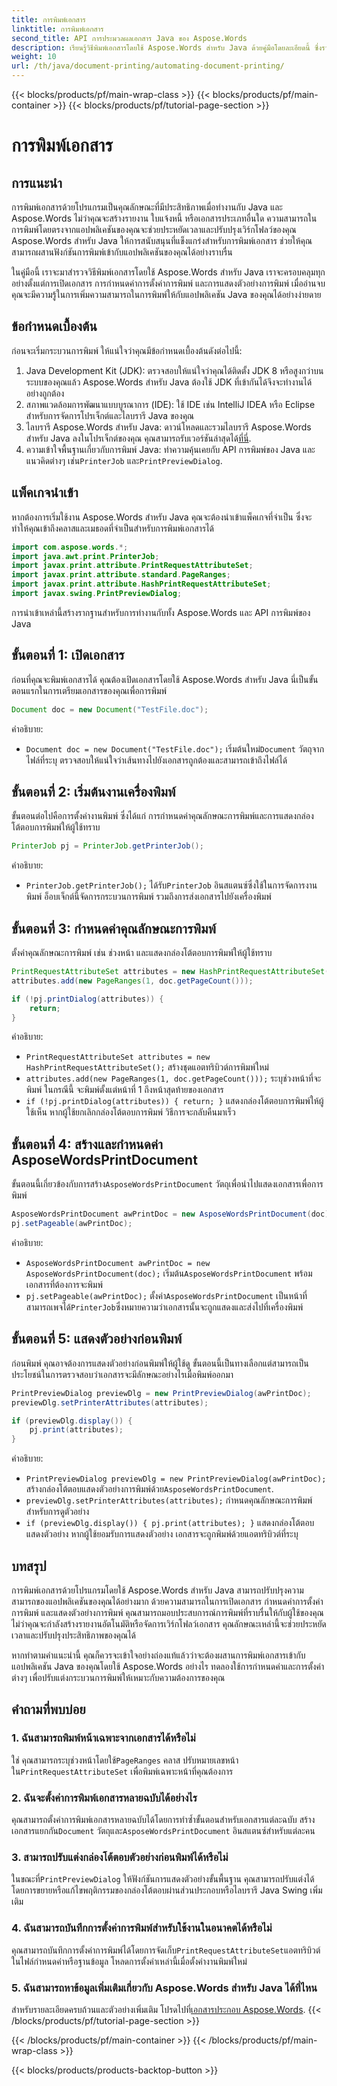 ```yaml
---
title: การพิมพ์เอกสาร
linktitle: การพิมพ์เอกสาร
second_title: API การประมวลผลเอกสาร Java ของ Aspose.Words
description: เรียนรู้วิธีพิมพ์เอกสารโดยใช้ Aspose.Words สำหรับ Java ด้วยคู่มือโดยละเอียดนี้ ซึ่งรวมถึงขั้นตอนต่างๆ สำหรับการกำหนดค่าการตั้งค่าการพิมพ์ การแสดงตัวอย่างการพิมพ์ และอื่นๆ อีกมากมาย
weight: 10
url: /th/java/document-printing/automating-document-printing/
---
```


{{< blocks/products/pf/main-wrap-class >}}
{{< blocks/products/pf/main-container >}}
{{< blocks/products/pf/tutorial-page-section >}}

# การพิมพ์เอกสาร


## การแนะนำ

การพิมพ์เอกสารด้วยโปรแกรมเป็นคุณลักษณะที่มีประสิทธิภาพเมื่อทำงานกับ Java และ Aspose.Words ไม่ว่าคุณจะสร้างรายงาน ใบแจ้งหนี้ หรือเอกสารประเภทอื่นใด ความสามารถในการพิมพ์โดยตรงจากแอปพลิเคชันของคุณจะช่วยประหยัดเวลาและปรับปรุงเวิร์กโฟลว์ของคุณ Aspose.Words สำหรับ Java ให้การสนับสนุนที่แข็งแกร่งสำหรับการพิมพ์เอกสาร ช่วยให้คุณสามารถผสานฟังก์ชันการพิมพ์เข้ากับแอปพลิเคชันของคุณได้อย่างราบรื่น

ในคู่มือนี้ เราจะมาสำรวจวิธีพิมพ์เอกสารโดยใช้ Aspose.Words สำหรับ Java เราจะครอบคลุมทุกอย่างตั้งแต่การเปิดเอกสาร การกำหนดค่าการตั้งค่าการพิมพ์ และการแสดงตัวอย่างการพิมพ์ เมื่ออ่านจบ คุณจะมีความรู้ในการเพิ่มความสามารถในการพิมพ์ให้กับแอปพลิเคชัน Java ของคุณได้อย่างง่ายดาย

## ข้อกำหนดเบื้องต้น

ก่อนจะเริ่มกระบวนการพิมพ์ ให้แน่ใจว่าคุณมีข้อกำหนดเบื้องต้นดังต่อไปนี้:

1. Java Development Kit (JDK): ตรวจสอบให้แน่ใจว่าคุณได้ติดตั้ง JDK 8 หรือสูงกว่าบนระบบของคุณแล้ว Aspose.Words สำหรับ Java ต้องใช้ JDK ที่เข้ากันได้จึงจะทำงานได้อย่างถูกต้อง
2. สภาพแวดล้อมการพัฒนาแบบบูรณาการ (IDE): ใช้ IDE เช่น IntelliJ IDEA หรือ Eclipse สำหรับการจัดการโปรเจ็กต์และไลบรารี Java ของคุณ
3.  ไลบรารี Aspose.Words สำหรับ Java: ดาวน์โหลดและรวมไลบรารี Aspose.Words สำหรับ Java ลงในโปรเจ็กต์ของคุณ คุณสามารถรับเวอร์ชันล่าสุดได้[ที่นี่](https://releases.aspose.com/words/java/).
4.  ความเข้าใจพื้นฐานเกี่ยวกับการพิมพ์ Java: ทำความคุ้นเคยกับ API การพิมพ์ของ Java และแนวคิดต่างๆ เช่น`PrinterJob` และ`PrintPreviewDialog`.

## แพ็คเกจนำเข้า

หากต้องการเริ่มใช้งาน Aspose.Words สำหรับ Java คุณจะต้องนำเข้าแพ็คเกจที่จำเป็น ซึ่งจะทำให้คุณเข้าถึงคลาสและเมธอดที่จำเป็นสำหรับการพิมพ์เอกสารได้

```java
import com.aspose.words.*;
import java.awt.print.PrinterJob;
import javax.print.attribute.PrintRequestAttributeSet;
import javax.print.attribute.standard.PageRanges;
import javax.print.attribute.HashPrintRequestAttributeSet;
import javax.swing.PrintPreviewDialog;
```

การนำเข้าเหล่านี้สร้างรากฐานสำหรับการทำงานกับทั้ง Aspose.Words และ API การพิมพ์ของ Java

## ขั้นตอนที่ 1: เปิดเอกสาร

ก่อนที่คุณจะพิมพ์เอกสารได้ คุณต้องเปิดเอกสารโดยใช้ Aspose.Words สำหรับ Java นี่เป็นขั้นตอนแรกในการเตรียมเอกสารของคุณเพื่อการพิมพ์

```java
Document doc = new Document("TestFile.doc");
```

คำอธิบาย: 
- `Document doc = new Document("TestFile.doc");` เริ่มต้นใหม่`Document` วัตถุจากไฟล์ที่ระบุ ตรวจสอบให้แน่ใจว่าเส้นทางไปยังเอกสารถูกต้องและสามารถเข้าถึงไฟล์ได้

## ขั้นตอนที่ 2: เริ่มต้นงานเครื่องพิมพ์

ขั้นตอนต่อไปคือการตั้งค่างานพิมพ์ ซึ่งได้แก่ การกำหนดค่าคุณลักษณะการพิมพ์และการแสดงกล่องโต้ตอบการพิมพ์ให้ผู้ใช้ทราบ

```java
PrinterJob pj = PrinterJob.getPrinterJob();
```

คำอธิบาย: 
- `PrinterJob.getPrinterJob();` ได้รับ`PrinterJob` อินสแตนซ์ซึ่งใช้ในการจัดการงานพิมพ์ อ็อบเจ็กต์นี้จัดการกระบวนการพิมพ์ รวมถึงการส่งเอกสารไปยังเครื่องพิมพ์

## ขั้นตอนที่ 3: กำหนดค่าคุณลักษณะการพิมพ์

ตั้งค่าคุณลักษณะการพิมพ์ เช่น ช่วงหน้า และแสดงกล่องโต้ตอบการพิมพ์ให้ผู้ใช้ทราบ

```java
PrintRequestAttributeSet attributes = new HashPrintRequestAttributeSet();
attributes.add(new PageRanges(1, doc.getPageCount()));

if (!pj.printDialog(attributes)) {
    return;
}
```

คำอธิบาย:
- `PrintRequestAttributeSet attributes = new HashPrintRequestAttributeSet();` สร้างชุดแอตทริบิวต์การพิมพ์ใหม่
- `attributes.add(new PageRanges(1, doc.getPageCount()));` ระบุช่วงหน้าที่จะพิมพ์ ในกรณีนี้ จะพิมพ์ตั้งแต่หน้าที่ 1 ถึงหน้าสุดท้ายของเอกสาร
- `if (!pj.printDialog(attributes)) { return; }` แสดงกล่องโต้ตอบการพิมพ์ให้ผู้ใช้เห็น หากผู้ใช้ยกเลิกกล่องโต้ตอบการพิมพ์ วิธีการจะกลับคืนมาเร็ว

## ขั้นตอนที่ 4: สร้างและกำหนดค่า AsposeWordsPrintDocument

 ขั้นตอนนี้เกี่ยวข้องกับการสร้าง`AsposeWordsPrintDocument` วัตถุเพื่อนำไปแสดงเอกสารเพื่อการพิมพ์

```java
AsposeWordsPrintDocument awPrintDoc = new AsposeWordsPrintDocument(doc);
pj.setPageable(awPrintDoc);
```

คำอธิบาย:
- `AsposeWordsPrintDocument awPrintDoc = new AsposeWordsPrintDocument(doc);` เริ่มต้น`AsposeWordsPrintDocument` พร้อมเอกสารที่ต้องการจะพิมพ์
- `pj.setPageable(awPrintDoc);` ตั้งค่า`AsposeWordsPrintDocument` เป็นหน้าที่สามารถเพจได้`PrinterJob`ซึ่งหมายความว่าเอกสารนั้นจะถูกแสดงและส่งไปที่เครื่องพิมพ์

## ขั้นตอนที่ 5: แสดงตัวอย่างก่อนพิมพ์

ก่อนพิมพ์ คุณอาจต้องการแสดงตัวอย่างก่อนพิมพ์ให้ผู้ใช้ดู ขั้นตอนนี้เป็นทางเลือกแต่สามารถเป็นประโยชน์ในการตรวจสอบว่าเอกสารจะมีลักษณะอย่างไรเมื่อพิมพ์ออกมา

```java
PrintPreviewDialog previewDlg = new PrintPreviewDialog(awPrintDoc);
previewDlg.setPrinterAttributes(attributes);

if (previewDlg.display()) {
    pj.print(attributes);
}
```

คำอธิบาย:
- `PrintPreviewDialog previewDlg = new PrintPreviewDialog(awPrintDoc);` สร้างกล่องโต้ตอบแสดงตัวอย่างการพิมพ์ด้วย`AsposeWordsPrintDocument`.
- `previewDlg.setPrinterAttributes(attributes);` กำหนดคุณลักษณะการพิมพ์สำหรับการดูตัวอย่าง
- `if (previewDlg.display()) { pj.print(attributes); }` แสดงกล่องโต้ตอบแสดงตัวอย่าง หากผู้ใช้ยอมรับการแสดงตัวอย่าง เอกสารจะถูกพิมพ์ด้วยแอตทริบิวต์ที่ระบุ

## บทสรุป

การพิมพ์เอกสารด้วยโปรแกรมโดยใช้ Aspose.Words สำหรับ Java สามารถปรับปรุงความสามารถของแอปพลิเคชันของคุณได้อย่างมาก ด้วยความสามารถในการเปิดเอกสาร กำหนดค่าการตั้งค่าการพิมพ์ และแสดงตัวอย่างการพิมพ์ คุณสามารถมอบประสบการณ์การพิมพ์ที่ราบรื่นให้กับผู้ใช้ของคุณ ไม่ว่าคุณจะกำลังสร้างรายงานอัตโนมัติหรือจัดการเวิร์กโฟลว์เอกสาร คุณลักษณะเหล่านี้จะช่วยประหยัดเวลาและปรับปรุงประสิทธิภาพของคุณได้

หากทำตามคำแนะนำนี้ คุณก็ควรจะเข้าใจอย่างถ่องแท้แล้วว่าจะต้องผสานการพิมพ์เอกสารเข้ากับแอปพลิเคชัน Java ของคุณโดยใช้ Aspose.Words อย่างไร ทดลองใช้การกำหนดค่าและการตั้งค่าต่างๆ เพื่อปรับแต่งกระบวนการพิมพ์ให้เหมาะกับความต้องการของคุณ

## คำถามที่พบบ่อย

### 1. ฉันสามารถพิมพ์หน้าเฉพาะจากเอกสารได้หรือไม่

 ใช่ คุณสามารถระบุช่วงหน้าโดยใช้`PageRanges` คลาส ปรับหมายเลขหน้าใน`PrintRequestAttributeSet` เพื่อพิมพ์เฉพาะหน้าที่คุณต้องการ

### 2. ฉันจะตั้งค่าการพิมพ์เอกสารหลายฉบับได้อย่างไร

 คุณสามารถตั้งค่าการพิมพ์เอกสารหลายฉบับได้โดยการทำซ้ำขั้นตอนสำหรับเอกสารแต่ละฉบับ สร้างเอกสารแยกกัน`Document` วัตถุและ`AsposeWordsPrintDocument` อินสแตนซ์สำหรับแต่ละคน

### 3. สามารถปรับแต่งกล่องโต้ตอบตัวอย่างก่อนพิมพ์ได้หรือไม่

 ในขณะที่`PrintPreviewDialog` ให้ฟังก์ชันการแสดงตัวอย่างขั้นพื้นฐาน คุณสามารถปรับแต่งได้โดยการขยายหรือแก้ไขพฤติกรรมของกล่องโต้ตอบผ่านส่วนประกอบหรือไลบรารี Java Swing เพิ่มเติม

### 4. ฉันสามารถบันทึกการตั้งค่าการพิมพ์สำหรับใช้งานในอนาคตได้หรือไม่

 คุณสามารถบันทึกการตั้งค่าการพิมพ์ได้โดยการจัดเก็บ`PrintRequestAttributeSet`แอตทริบิวต์ในไฟล์กำหนดค่าหรือฐานข้อมูล โหลดการตั้งค่าเหล่านี้เมื่อตั้งค่างานพิมพ์ใหม่

### 5. ฉันสามารถหาข้อมูลเพิ่มเติมเกี่ยวกับ Aspose.Words สำหรับ Java ได้ที่ไหน

 สำหรับรายละเอียดครบถ้วนและตัวอย่างเพิ่มเติม โปรดไปที่[เอกสารประกอบ Aspose.Words](https://reference.aspose.com/words/java/).
{{< /blocks/products/pf/tutorial-page-section >}}

{{< /blocks/products/pf/main-container >}}
{{< /blocks/products/pf/main-wrap-class >}}

{{< blocks/products/products-backtop-button >}}
